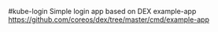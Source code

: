 #kube-login
Simple login app based on DEX example-app
https://github.com/coreos/dex/tree/master/cmd/example-app
